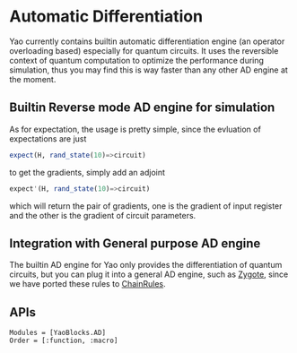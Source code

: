 # Automatic Differentiation

Yao currently contains builtin automatic differentiation engine (an operator overloading based)
especially for quantum circuits. It uses the reversible context of quantum computation to optimize
the performance during simulation, thus you may find this is way faster than any other AD engine
at the moment.

## Builtin Reverse mode AD engine for simulation

As for expectation, the usage is pretty simple, since the evluation of expectations are just

```julia
expect(H, rand_state(10)=>circuit)
```

to get the gradients, simply add an adjoint

```julia
expect'(H, rand_state(10)=>circuit)
```

which will return the pair of gradients, one is the gradient of input register and
the other is the gradient of circuit parameters.

## Integration with General purpose AD engine
The builtin AD engine for Yao only provides the differentiation of quantum circuits, but you can plug it into a general AD engine, such as [Zygote](https://github.com/FluxML/Zygote.jl), since we have ported these rules to [ChainRules](https://github.com/JuliaDiff/ChainRules.jl).

## APIs

```@autodocs
Modules = [YaoBlocks.AD]
Order = [:function, :macro]
```
